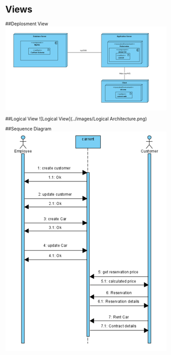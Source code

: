 # Views

##Deplosment View
![Deplosment View](../images/DeploymentDiagram.png)

##Logical View
![Logical View](../images/Logical Architecture.png)

##Sequence Diagram
![Logical View](..\images\SequenceDiagram.png)